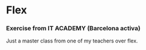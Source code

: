 # Flex 

### Exercise from IT ACADEMY (Barcelona activa)

Just a master class from one of my teachers over flex.
